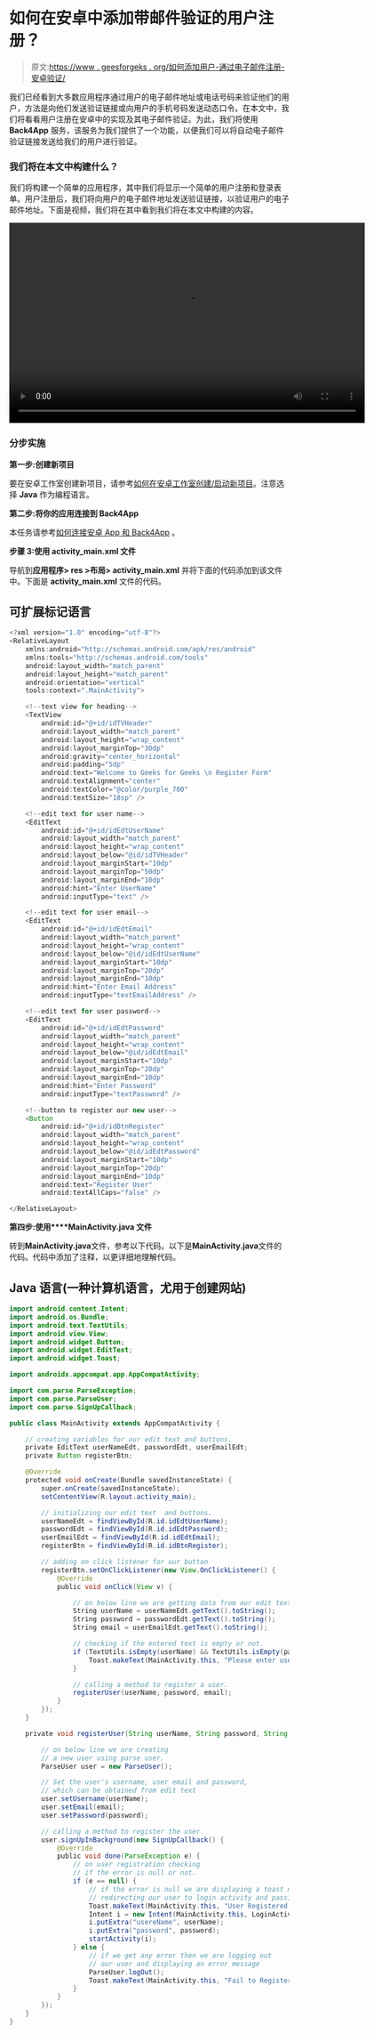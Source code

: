 # 如何在安卓中添加带邮件验证的用户注册？

> 原文:[https://www . geesforgeks . org/如何添加用户-通过电子邮件注册-安卓验证/](https://www.geeksforgeeks.org/how-to-add-user-registration-with-email-verification-in-android/)

我们已经看到大多数应用程序通过用户的电子邮件地址或电话号码来验证他们的用户，方法是向他们发送验证链接或向用户的手机号码发送动态口令。在本文中，我们将看看用户注册在安卓中的实现及其电子邮件验证。为此，我们将使用 **Back4App** 服务，该服务为我们提供了一个功能，以便我们可以将自动电子邮件验证链接发送给我们的用户进行验证。

### 我们将在本文中构建什么？

我们将构建一个简单的应用程序，其中我们将显示一个简单的用户注册和登录表单。用户注册后，我们将向用户的电子邮件地址发送验证链接，以验证用户的电子邮件地址。下面是视频，我们将在其中看到我们将在本文中构建的内容。

<video class="wp-video-shortcode" id="video-572858-1" width="640" height="360" preload="metadata" controls=""><source type="video/mp4" src="https://media.geeksforgeeks.org/wp-content/uploads/20210315151702/User-Registration-with-Email-Verification-in-Android.mp4?_=1">[https://media.geeksforgeeks.org/wp-content/uploads/20210315151702/User-Registration-with-Email-Verification-in-Android.mp4](https://media.geeksforgeeks.org/wp-content/uploads/20210315151702/User-Registration-with-Email-Verification-in-Android.mp4)</video>

### **分步实施**

**第一步:创建新项目**

要在安卓工作室创建新项目，请参考[如何在安卓工作室创建/启动新项目](https://www.geeksforgeeks.org/android-how-to-create-start-a-new-project-in-android-studio/)。注意选择 **Java** 作为编程语言。

**第二步:将你的应用连接到 Back4App**

本任务请参考[如何连接安卓 App 和 Back4App](https://www.geeksforgeeks.org/how-to-connect-android-app-with-back4app/) 。

**步骤 3:使用 activity_main.xml 文件**

导航到**应用程序> res >布局> activity_main.xml** 并将下面的代码添加到该文件中。下面是 **activity_main.xml** 文件的代码。

## 可扩展标记语言

```java
<?xml version="1.0" encoding="utf-8"?>
<RelativeLayout
    xmlns:android="http://schemas.android.com/apk/res/android"
    xmlns:tools="http://schemas.android.com/tools"
    android:layout_width="match_parent"
    android:layout_height="match_parent"
    android:orientation="vertical"
    tools:context=".MainActivity">

    <!--text view for heading-->
    <TextView
        android:id="@+id/idTVHeader"
        android:layout_width="match_parent"
        android:layout_height="wrap_content"
        android:layout_marginTop="30dp"
        android:gravity="center_horizontal"
        android:padding="5dp"
        android:text="Welcome to Geeks for Geeks \n Register Form"
        android:textAlignment="center"
        android:textColor="@color/purple_700"
        android:textSize="18sp" />

    <!--edit text for user name-->
    <EditText
        android:id="@+id/idEdtUserName"
        android:layout_width="match_parent"
        android:layout_height="wrap_content"
        android:layout_below="@id/idTVHeader"
        android:layout_marginStart="10dp"
        android:layout_marginTop="50dp"
        android:layout_marginEnd="10dp"
        android:hint="Enter UserName"
        android:inputType="text" />

    <!--edit text for user email-->
    <EditText
        android:id="@+id/idEdtEmail"
        android:layout_width="match_parent"
        android:layout_height="wrap_content"
        android:layout_below="@id/idEdtUserName"
        android:layout_marginStart="10dp"
        android:layout_marginTop="20dp"
        android:layout_marginEnd="10dp"
        android:hint="Enter Email Address"
        android:inputType="textEmailAddress" />

    <!--edit text for user password-->
    <EditText
        android:id="@+id/idEdtPassword"
        android:layout_width="match_parent"
        android:layout_height="wrap_content"
        android:layout_below="@id/idEdtEmail"
        android:layout_marginStart="10dp"
        android:layout_marginTop="20dp"
        android:layout_marginEnd="10dp"
        android:hint="Enter Password"
        android:inputType="textPassword" />

    <!--button to register our new user-->
    <Button
        android:id="@+id/idBtnRegister"
        android:layout_width="match_parent"
        android:layout_height="wrap_content"
        android:layout_below="@id/idEdtPassword"
        android:layout_marginStart="10dp"
        android:layout_marginTop="20dp"
        android:layout_marginEnd="10dp"
        android:text="Register User"
        android:textAllCaps="false" />

</RelativeLayout>
```

**第四步:使用****MainActivity.java 文件**

转到**MainActivity.java**文件，参考以下代码。以下是**MainActivity.java**文件的代码。代码中添加了注释，以更详细地理解代码。

## Java 语言(一种计算机语言，尤用于创建网站)

```java
import android.content.Intent;
import android.os.Bundle;
import android.text.TextUtils;
import android.view.View;
import android.widget.Button;
import android.widget.EditText;
import android.widget.Toast;

import androidx.appcompat.app.AppCompatActivity;

import com.parse.ParseException;
import com.parse.ParseUser;
import com.parse.SignUpCallback;

public class MainActivity extends AppCompatActivity {

    // creating variables for our edit text and buttons.
    private EditText userNameEdt, passwordEdt, userEmailEdt;
    private Button registerBtn;

    @Override
    protected void onCreate(Bundle savedInstanceState) {
        super.onCreate(savedInstanceState);
        setContentView(R.layout.activity_main);

        // initializing our edit text  and buttons.
        userNameEdt = findViewById(R.id.idEdtUserName);
        passwordEdt = findViewById(R.id.idEdtPassword);
        userEmailEdt = findViewById(R.id.idEdtEmail);
        registerBtn = findViewById(R.id.idBtnRegister);

        // adding on click listener for our button
        registerBtn.setOnClickListener(new View.OnClickListener() {
            @Override
            public void onClick(View v) {

                // on below line we are getting data from our edit text.
                String userName = userNameEdt.getText().toString();
                String password = passwordEdt.getText().toString();
                String email = userEmailEdt.getText().toString();

                // checking if the entered text is empty or not.
                if (TextUtils.isEmpty(userName) && TextUtils.isEmpty(password) && TextUtils.isEmpty(email)) {
                    Toast.makeText(MainActivity.this, "Please enter user name and password", Toast.LENGTH_SHORT).show();
                }

                // calling a method to register a user.
                registerUser(userName, password, email);
            }
        });
    }

    private void registerUser(String userName, String password, String email) {

        // on below line we are creating
        // a new user using parse user.
        ParseUser user = new ParseUser();

        // Set the user's username, user email and password,
        // which can be obtained from edit text
        user.setUsername(userName);
        user.setEmail(email);
        user.setPassword(password);

        // calling a method to register the user.
        user.signUpInBackground(new SignUpCallback() {
            @Override
            public void done(ParseException e) {
                // on user registration checking
                // if the error is null or not.
                if (e == null) {
                    // if the error is null we are displaying a toast message and
                    // redirecting our user to login activity and passing the user name.
                    Toast.makeText(MainActivity.this, "User Registered successfully \n Please verify your email", Toast.LENGTH_SHORT).show();
                    Intent i = new Intent(MainActivity.this, LoginActivity.class);
                    i.putExtra("usereName", userName);
                    i.putExtra("password", password);
                    startActivity(i);
                } else {
                    // if we get any error then we are logging out
                    // our user and displaying an error message
                    ParseUser.logOut();
                    Toast.makeText(MainActivity.this, "Fail to Register User..", Toast.LENGTH_SHORT).show();
                }
            }
        });
    }
}
```